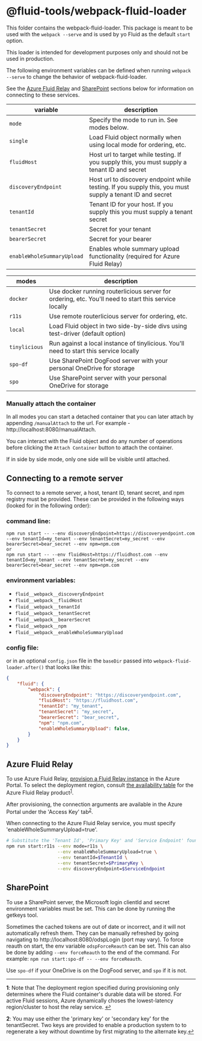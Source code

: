 # @fluid-tools/webpack-fluid-loader

This folder contains the webpack-fluid-loader. This package is meant to be used with the `webpack --serve` and is used by yo Fluid as the default `start` option.

This loader is intended for development purposes only and should not be used in production.

The following environment variables can be defined when running `webpack --serve` to change the behavior of webpack-fluid-loader.

See the [Azure Fluid Relay](#azure-fluid-relay) and [SharePoint](#sharepoint) sections below for information on connecting to these services.

| variable | description |
| ---------| ----------- |
| `mode` | Specify the mode to run in. See modes below. |
| `single` | Load Fluid object normally when using local mode for ordering, etc. |
| `fluidHost` | Host url to target while testing. If you supply this, you must supply a tenant ID and secret |
| `discoveryEndpoint` | Host url to discovery endpoint while testing. If you supply this, you must supply a tenant ID and secret |
| `tenantId` | Tenant ID for your host. If you supply this you must supply a tenant secret |
| `tenantSecret` | Secret for your tenant |
| `bearerSecret` | Secret for your bearer |
| `enableWholeSummaryUpload` | Enables whole summary upload functionality (required for Azure Fluid Relay) |


| modes | description |
| ---------| ----------- |
| `docker` | Use docker running routerlicious server for ordering, etc. You'll need to start this service locally |
| `r11s`   | Use remote routerlicious server for ordering, etc. |
| `local`  | Load Fluid object in two side-by-side divs using test-driver (default option) |
| `tinylicious` | Run against a local instance of tinylicious. You'll need to start this service locally |
| `spo-df` | Use SharePoint DogFood server with your personal OneDrive for storage |
| `spo` | Use SharePoint server with your personal OneDrive for storage |

### Manually attach the container

In all modes you can start a detached container that you can later attach by appending `/manualAttach` to the url. For example - http://localhost:8080/manualAttach.

You can interact with the Fluid object and do any number of operations before clicking the `Attach Container` button to attach the container.

If in side by side mode, only one side will be visible until attached.

## Connecting to a remote server

To connect to a remote server, a host, tenant ID, tenant secret, and npm registry must be provided. These can be
provided in the following ways (looked for in the following order):

### command line:
```
npm run start -- --env discoveryEndpoint=https://discoveryendpoint.com --env tenantId=my_tenant --env tenantSecret=my_secret --env bearerSecret=bear_secret --env npm=npm.com
or
npm run start -- --env fluidHost=https://fluidhost.com --env tenantId=my_tenant --env tenantSecret=my_secret --env bearerSecret=bear_secret --env npm=npm.com
```

### environment variables:
- `fluid__webpack__discoveryEndpoint`
- `fluid__webpack__fluidHost`
- `fluid__webpack__tenantId`
- `fluid__webpack__tenantSecret`
- `fluid__webpack__bearerSecret`
- `fluid__webpack__npm`
- `fluid__webpack__enableWholeSummaryUpload`

### config file:
or in an optional `config.json` file in the `baseDir` passed into `webpack-fluid-loader.after()` that looks like this:
``` json
{
    "fluid": {
        "webpack": {
            "discoveryEndpoint": "https://discoveryendpoint.com",
            "fluidHost": "https://fluidhost.com",
            "tenantId": "my_tenant",
            "tenantSecret": "my_secret",
            "bearerSecret": "bear_secret",
            "npm": "npm.com",
            "enableWholeSummaryUpload": false,
        }
    }
}

```

## Azure Fluid Relay
To use Azure Fluid Relay, [provision a Fluid Relay instance](https://learn.microsoft.com/azure/azure-fluid-relay/how-tos/provision-fluid-azure-portal) in the Azure Portal.
To select the deployment region, consult [the availability table](https://azure.microsoft.com/explore/global-infrastructure/products-by-region/?products=fluid-relay) for the Azure Fluid Relay product<sup id="a1">[1](#f1)</sup>.

After provisioning, the connection arguments are available in the Azure Portal under the 'Access Key' tab<sup id="a2">[2](#f2)</sup>.

When connecting to the Azure Fluid Relay service, you must specify 'enableWholeSummaryUpload=true'.


```sh
# Substitute the 'Tenant Id', 'Primary Key' and 'Service Endpoint' found under 'Access Key' in Azure Portal
npm run start:r11s --env mode=r11s \
                   --env enableWholeSummaryUpload=true \
                   --env tenantId=$TenantId \
                   --env tenantSecret=$PrimaryKey \
                   --env discoveryEndpoint=$ServiceEndpoint
```

## SharePoint
To use a SharePoint server, the Microsoft login clientId and secret environment variables must be set.  This can be done by running the getkeys tool.

Sometimes the cached tokens are out of date or incorrect, and it will not automatically refresh them.  They can be manually refreshed by going navigating to http://localhost:8080/odspLogin (port may vary).  To force reauth on start, the env variable `odspForceReauth` can be set.  This can also be done by adding `--env forceReauth` to the end of the command.  For example: `npm run start:spo-df -- --env forceReauth`.

Use `spo-df` if your OneDrive is on the DogFood server, and `spo` if it is not.

---
<b id="f1">1</b>: Note that The deployment region specified during provisioning only determines where the Fluid container's durable data will be stored.
For active Fluid sessions, Azure dynamically choses the lowest-latency region/cluster to host the relay service. [↩](#a1)

<b id="f2">2</b>: You may use either the 'primary key' or 'secondary key' for the tenantSecret.
Two keys are provided to enable a production system to to regenerate a key without downtime by first migrating to the alternate key.[↩](#a2)
